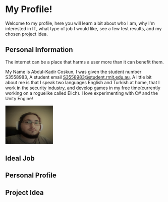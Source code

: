 # My Profile!
Welcome to my profile, here you will learn a bit about who I am, why I'm interested in IT, what type of job I would like, see a few test results, and my chosen project idea.
## Personal Information
The internet can be a place that harms a user more than it can benefit them.

My Name is Abdul-Kadir Coskun,
I was given the student number S3558983,
A student email S3558983@student.rmit.edu.au,
A little bit about me is that I speak two languages English and Turkish at home, that I work in the security industry, and develop games in my free time(currently working on a roguelike called Elich). I love experimenting with C# and the Unity Engine!

<img src="/Images/Me.jpg" class="img-responsive" alt="" style="max-width: 30%;">

## Ideal Job

## Personal Profile

## Project Idea

